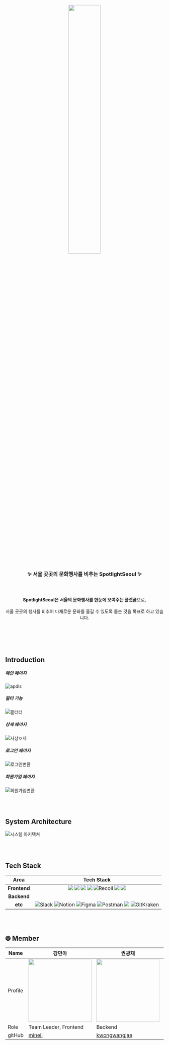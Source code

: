 <div align =center>
<br>
  <img width="45%" src="https://github.com/techeer-sv/SpotlightSeoul/assets/97724189/dbadb37f-f530-42d9-abd6-bd531ddad919">


  </div>

<br>

<div align = "center">

<h3>✨ 서울 곳곳의 문화행사를 비추는 SpotlightSeoul ✨</h3>

## 
<br>

**SpotlightSeoul은 서울의 문화행사를 한눈에 보여주는 플랫폼**으로,<br>
<br>
서울 곳곳의 행사를 비추어 다채로운 문화를 즐길 수 있도록 돕는 것을 목표로 하고 있습니다.<br>
<br>
</div>

<br> <br> <br>

## Introduction
##### 메인 페이지
![apdls](https://github.com/techeer-sv/SpotlightSeoul/assets/97724189/1b15988d-2f88-4830-ab6f-e3d8d4f690a4)
<br>

##### 필터 기능
![핉터터](https://github.com/techeer-sv/SpotlightSeoul/assets/97724189/fa519206-b53c-4bd1-b7b3-478783c562fa)
<br>

##### 상세 페이지
![사상ㅇ세](https://github.com/techeer-sv/SpotlightSeoul/assets/97724189/a7fa8f61-a198-49ba-8f8a-c65b60feb836)
<br>

##### 로그인 페이지
![로그인변환](https://github.com/techeer-sv/SpotlightSeoul/assets/97724189/ef4f55a9-6a60-4b64-9bfd-6fc302ca7c69)
<br>

##### 회원가입 페이지
![회원가입변환](https://github.com/techeer-sv/SpotlightSeoul/assets/97724189/516f63f2-0f6b-408c-9f76-6205c4a5c4c6)


<br> <br>

## System Architecture
![시스템 아키텍쳐](https://github.com/techeer-sv/SpotlightSeoul/assets/97724189/43f1f6d6-1a86-45c4-b8a1-c621bab188cf)

<br> <br>

## Tech Stack

Area| Tech Stack|
:--------:|:------------------------------:|
**Frontend** | <img src="https://img.shields.io/badge/react-61DAFB?style=for-the-badge&logo=react&logoColor=black"> <img src="https://img.shields.io/badge/TypeScript-3178C6.svg?style=for-the-badge&logo=TypeScript&logoColor=black">  <img src="https://img.shields.io/badge/Vite-646CFF.svg?&style=for-the-badge&logo=vite&logoColor=white"> <img src="https://img.shields.io/badge/Tailwind CSS-06B6D4?style=for-the-badge&logo=Tailwind CSS&logoColor=white"> <img alt="Recoil" src ="https://img.shields.io/badge/Recoil-0075EB.svg?&style=for-the-badge&logo=Revolut&logoColor=white"/> <img src="https://img.shields.io/badge/eslint-4B32C3?style=for-the-badge&logo=eslint&logoColor=white"> <img src="https://img.shields.io/badge/prettier-F7B93E?style=for-the-badge&logo=prettier&logoColor=white">
**Backend** | 
**etc** | ![Slack](https://img.shields.io/static/v1?style=for-the-badge&message=Slack&color=4A154B&logo=Slack&logoColor=FFFFFF&label=) ![Notion](https://img.shields.io/static/v1?style=for-the-badge&message=Notion&color=000000&logo=Notion&logoColor=FFFFFF&label=) ![Figma](https://img.shields.io/static/v1?style=for-the-badge&message=Figma&color=F24E1E&logo=Figma&logoColor=FFFFFF&label=) ![Postman](https://img.shields.io/static/v1?style=for-the-badge&message=Postman&color=FF6C37&logo=Postman&logoColor=FFFFFF&label=) <img src="https://img.shields.io/badge/swagger-85EA2D?style=for-the-badge&logo=swagger&logoColor=black"> ![GitKraken](https://img.shields.io/static/v1?style=for-the-badge&message=GitKraken&color=179287&logo=GitKraken&logoColor=FFFFFF&label=) 


<br> <br>

## 🌐 Member
| Name    | 강민아   |  권광재   | 박진우  |  정윤호    |
| ------- | -------| ---------| ----- | -------- | 
| Profile | <img width="200px" src="https://avatars.githubusercontent.com/u/97724189?v=4"/>    | <img width="200px" src="https://avatars.githubusercontent.com/u/121513336?v=4"/>    | <img width="200px" src="https://avatars.githubusercontent.com/u/100352367?v=4" />  |  <img width="200px" src="https://avatars.githubusercontent.com/u/87285536?v=4"/>  |
| Role    | Team Leader, Frontend | Backend  | Frontend   | Backend |
| gitHub  |  [mineii](https://github.com/mineii) | [kwongwangjae](https://github.com/kwongwangjae)    | [nagosu](https://github.com/nagosu)    |  [yunhobb](https://github.com/yunhobb) |
